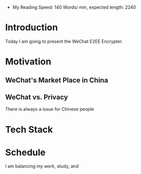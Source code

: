 - My Reading Speed: 140 Words/ min, expected length: 2240
# Introduction
Today I am going to present the WeChat E2EE Encrypter. 
# Motivation
## WeChat's Market Place in China
## WeChat vs. Privacy
There is always a issue for Chinese people 

# Tech Stack


# Schedule 
I am balancing my work, study, and 